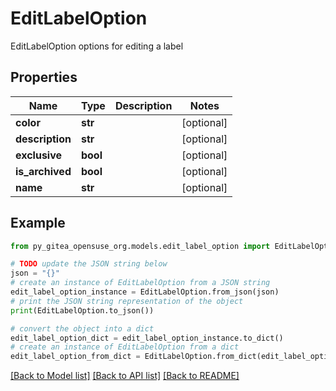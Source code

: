 # EditLabelOption

EditLabelOption options for editing a label

## Properties

Name | Type | Description | Notes
------------ | ------------- | ------------- | -------------
**color** | **str** |  | [optional] 
**description** | **str** |  | [optional] 
**exclusive** | **bool** |  | [optional] 
**is_archived** | **bool** |  | [optional] 
**name** | **str** |  | [optional] 

## Example

```python
from py_gitea_opensuse_org.models.edit_label_option import EditLabelOption

# TODO update the JSON string below
json = "{}"
# create an instance of EditLabelOption from a JSON string
edit_label_option_instance = EditLabelOption.from_json(json)
# print the JSON string representation of the object
print(EditLabelOption.to_json())

# convert the object into a dict
edit_label_option_dict = edit_label_option_instance.to_dict()
# create an instance of EditLabelOption from a dict
edit_label_option_from_dict = EditLabelOption.from_dict(edit_label_option_dict)
```
[[Back to Model list]](../README.md#documentation-for-models) [[Back to API list]](../README.md#documentation-for-api-endpoints) [[Back to README]](../README.md)


